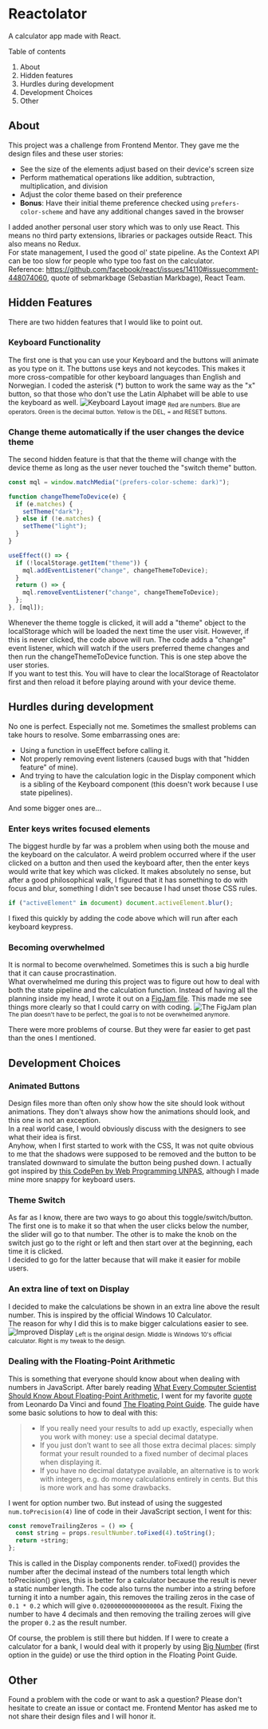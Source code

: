 # Reactolator

A calculator app made with React.

Table of contents

1. About
2. Hidden features
3. Hurdles during development
4. Development Choices
5. Other

## About

This project was a challenge from Frontend Mentor. They gave me the design files and these user stories:

- See the size of the elements adjust based on their device's screen size
- Perform mathematical operations like addition, subtraction, multiplication, and division
- Adjust the color theme based on their preference
- **Bonus**: Have their initial theme preference checked using `prefers-color-scheme` and have any additional changes saved in the browser

I added another personal user story which was to only use React. This means no third party extensions, libraries or packages outside React. This also means no Redux.  
For state management, I used the good ol' state pipeline. As the Context API can be too slow for people who type too fast on the calculator.  
Reference: https://github.com/facebook/react/issues/14110#issuecomment-448074060, quote of sebmarkbage (Sebastian Markbage), React Team.

## Hidden Features

There are two hidden features that I would like to point out.

### Keyboard Functionality

The first one is that you can use your Keyboard and the buttons will animate as you type on it. The buttons use keys and not keycodes. This makes it more cross-compatible for other keyboard languages than English and Norwegian. I coded the asterisk (\*) button to work the same way as the "x" button, so that those who don't use the Latin Alphabet will be able to use the keyboard as well.
![Keyboard Layout image](/screenshots/keyboard-layout.png?raw=true "Keyboard hotkeys for most languages that use the Latin alphabet")
<sub>Red are numbers. Blue are operators. Green is the decimal button. Yellow is the DEL, = and RESET buttons.</sub>

### Change theme automatically if the user changes the device theme

The second hidden feature is that that the theme will change with the device theme as long as the user never touched the "switch theme" button.

```jsx
const mql = window.matchMedia("(prefers-color-scheme: dark)");

function changeThemeToDevice(e) {
  if (e.matches) {
    setTheme("dark");
  } else if (!e.matches) {
    setTheme("light");
  }
}

useEffect(() => {
  if (!localStorage.getItem("theme")) {
    mql.addEventListener("change", changeThemeToDevice);
  }
  return () => {
    mql.removeEventListener("change", changeThemeToDevice);
  };
}, [mql]);
```

Whenever the theme toggle is clicked, it will add a "theme" object to the localStorage which will be loaded the next time the user visit. However, if this is never clicked, the code above will run. The code adds a "change" event listener, which will watch if the users preferred theme changes and then run the changeThemeToDevice function. This is one step above the user stories.  
If you want to test this. You will have to clear the localStorage of Reactolator first and then reload it before playing around with your device theme.

## Hurdles during development

No one is perfect. Especially not me. Sometimes the smallest problems can take hours to resolve. Some embarrassing ones are:

- Using a function in useEffect before calling it.
- Not properly removing event listeners (caused bugs with that "hidden feature" of mine).
- And trying to have the calculation logic in the Display component which is a sibling of the Keyboard component (this doesn't work because I use state pipelines).

And some bigger ones are...

### Enter keys writes focused elements

The biggest hurdle by far was a problem when using both the mouse and the keyboard on the calculator. A weird problem occurred where if the user clicked on a button and then used the keyboard after, then the enter keys would write that key which was clicked. It makes absolutely no sense, but after a good philosophical walk, I figured that it has something to do with focus and blur, something I didn't see because I had unset those CSS rules.

```jsx
if ("activeElement" in document) document.activeElement.blur();
```

I fixed this quickly by adding the code above which will run after each keyboard keypress.

### Becoming overwhelmed

It is normal to become overwhelmed. Sometimes this is such a big hurdle that it can cause procrastination.  
What overwhelmed me during this project was to figure out how to deal with both the state pipeline and the calculation function. Instead of having all the planning inside my head, I wrote it out on a [FigJam file](https://www.figma.com/file/AsdXLM9VHS3JiSANRDBVuW/ractolator-planning?node-id=0%3A1). This made me see things more clearly so that I could carry on with coding.
![The FigJam plan](/screenshots/figjam-plan.png?raw=true "No one needs all this in their head. Just write it out!")
<sub>The plan doesn't have to be perfect, the goal is to not be overwhelmed anymore.</sub>

There were more problems of course. But they were far easier to get past than the ones I mentioned.

## Development Choices

### Animated Buttons

Design files more than often only show how the site should look without animations. They don't always show how the animations should look, and this one is not an exception.  
In a real world case, I would obviously discuss with the designers to see what their idea is first.  
Anyhow, when I first started to work with the CSS, It was not quite obvious to me that the shadows were supposed to be removed and the button to be translated downward to simulate the button being pushed down. I actually got inspired by [this CodePen by Web Programming UNPAS](https://codepen.io/webprogrammingunpas/pen/wpNKdP), although I made mine more snappy for keyboard users.

### Theme Switch

As far as I know, there are two ways to go about this toggle/switch/button. The first one is to make it so that when the user clicks below the number, the slider will go to that number. The other is to make the knob on the switch just go to the right or left and then start over at the beginning, each time it is clicked.  
I decided to go for the latter because that will make it easier for mobile users.

### An extra line of text on Display

I decided to make the calculations be shown in an extra line above the result number. This is inspired by the official Windows 10 Calculator.  
The reason for why I did this is to make bigger calculations easier to see.
![Improved Display](/screenshots/calculator-display.png?raw=true "My improved display compared to the original")
<sub>Left is the original design. Middle is Windows 10's official calculator. Right is my tweak to the design.</sub>

### Dealing with the Floating-Point Arithmetic

This is something that everyone should know about when dealing with numbers in JavaScript. After barely reading [What Every Computer Scientist Should Know About Floating-Point Arithmetic](https://docs.oracle.com/cd/E19957-01/806-3568/ncg_goldberg.html), I went for my favorite [quote](https://i.pinimg.com/564x/bf/e1/91/bfe1919a80666b8fdd516da73c10c7cf.jpg) from Leonardo Da Vinci and found [The Floating Point Guide](https://floating-point-gui.de/basic/).
The guide have some basic solutions to how to deal with this:

> - If you really need your results to add up exactly, especially when you work with money: use a special decimal datatype.
> - If you just don’t want to see all those extra decimal places: simply format your result rounded to a fixed number of decimal places when displaying it.
> - If you have no decimal datatype available, an alternative is to work with integers, e.g. do money calculations entirely in cents. But this is more work and has some drawbacks.

I went for option number two. But instead of using the suggested ` num.toPrecision(4)` line of code in their JavaScript section, I went for this:

```jsx
const removeTrailingZeros = () => {
  const string = props.resultNumber.toFixed(4).toString();
  return +string;
};
```

This is called in the Display components render.
toFixed() provides the number after the decimal instead of the numbers total length which toPrecision() gives, this is better for a calculator because the result is never a static number length. The code also turns the number into a string before turning it into a number again, this removes the trailing zeros in the case of `0.1 * 0.2` which will give `0.020000000000000004` as the result. Fixing the number to have 4 decimals and then removing the trailing zeroes will give the proper `0.2` as the result number.

Of course, the problem is still there but hidden. If I were to create a calculator for a bank, I would deal with it properly by using [Big Number](http://jsfromhell.com/classes/bignumber) (first option in the guide) or use the third option in the Floating Point Guide.

## Other

Found a problem with the code or want to ask a question? Please don't hesitate to create an issue or contact me.
Frontend Mentor has asked me to not share their design files and I will honor it.
